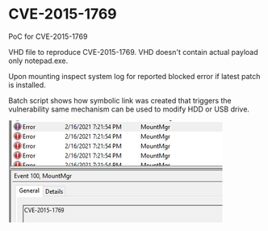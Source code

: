 # CVE-2015-1769
PoC for CVE-2015-1769

VHD file to reproduce CVE-2015-1769. VHD doesn't contain actual payload only notepad.exe.

Upon mounting inspect system log for reported blocked error if latest patch is installed.

Batch script shows how symbolic link was created that triggers the vulnerability same mechanism can be used to modify HDD or USB drive.

![image2](https://github.com/int0/CVE-2015-1769/blob/main/CVE-2015-1769-MountMgr.JPG)
